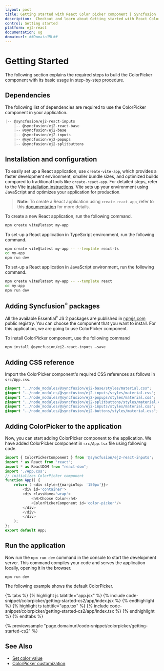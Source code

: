 ```yaml
---
layout: post
title: Getting started with React Color picker component | Syncfusion
description:  Checkout and learn about Getting started with React Color picker component of Syncfusion Essential JS 2 and more details.
control: Getting started 
platform: ej2-react
documentation: ug
domainurl: ##DomainURL##
---
```


# Getting Started

The following section explains the required steps to build the ColorPicker component with its basic usage in step-by-step procedure.

## Dependencies

The following list of dependencies are required to use the ColorPicker component in your application.

```javascript
|-- @syncfusion/ej2-react-inputs
    |-- @syncfusion/ej2-react-base
    |-- @syncfusion/ej2-base
    |-- @syncfusion/ej2-inputs
    |-- @syncfusion/ej2-popups
    |-- @syncfusion/ej2-splitbuttons
```

## Installation and configuration

To easily set up a React application, use `create-vite-app`, which provides a faster development environment, smaller bundle sizes, and optimized builds compared to traditional tools like `create-react-app`. For detailed steps, refer to the Vite [installation instructions](https://vitejs.dev/guide/). Vite sets up your environment using JavaScript and optimizes your application for production.

> **Note:**  To create a React application using `create-react-app`, refer to this [documentation](https://ej2.syncfusion.com/react/documentation/getting-started/create-app) for more details.

To create a new React application, run the following command.

```bash
npm create vite@latest my-app
```
To set-up a React application in TypeScript environment, run the following command.

```bash
npm create vite@latest my-app -- --template react-ts
cd my-app
npm run dev
```
To set-up a React application in JavaScript environment, run the following command.

```bash
npm create vite@latest my-app -- --template react
cd my-app
npm run dev
```


## Adding Syncfusion<sup style="font-size:70%">&reg;</sup> packages

All the available Essential<sup style="font-size:70%">&reg;</sup> JS 2 packages are published in [npmjs.com](https://www.npmjs.com/~syncfusionorg) public registry.
You can choose the component that you want to install. For this application, we are going to use ColorPicker component.

To install ColorPicker component, use the following command

```bash
npm install @syncfusion/ej2-react-inputs –save
```


## Adding CSS reference

Import the ColorPicker component's required CSS references as follows in `src/App.css`.

```css
@import "../node_modules/@syncfusion/ej2-base/styles/material.css";
@import "../node_modules/@syncfusion/ej2-inputs/styles/material.css";
@import "../node_modules/@syncfusion/ej2-popups/styles/material.css";
@import "../node_modules/@syncfusion/ej2-splitbuttons/styles/material.css";
@import "../node_modules/@syncfusion/ej2-inputs/styles/material.css";
@import "../node_modules/@syncfusion/ej2-buttons/styles/material.css";
```

## Adding ColorPicker to the application

Now, you can start adding ColorPicker component to the application. We have added ColorPicker component in `src/App.tsx` file using following code.

```ts
import { ColorPickerComponent } from '@syncfusion/ej2-react-inputs';
import * as React from "react";
import * as ReactDOM from "react-dom";
import './App.css';
// initializes ColorPicker component
function App() {
    return ( <div style={{marginTop: '150px'}}>
        <div id='container'>
        <div className='wrap'>
            <h4>Choose Color</h4>
            <ColorPickerComponent id='color-picker'/>
        </div>
        </div>
        </div>
    );
};
export default App;
```

## Run the application

Now run the `npm run dev` command in the console to start the development server. This command compiles your code and serves the application locally, opening it in the browser.

```
npm run dev
```

The following example shows the default ColorPicker.

{% tabs %}
{% highlight js tabtitle="app.jsx" %}
{% include code-snippet/colorpicker/getting-started-cs2/app/index.jsx %}
{% endhighlight %}
{% highlight ts tabtitle="app.tsx" %}
{% include code-snippet/colorpicker/getting-started-cs2/app/index.tsx %}
{% endhighlight %}
{% endtabs %}

 {% previewsample "page.domainurl/code-snippet/colorpicker/getting-started-cs2" %}

## See Also

* [Set color value](./mode-and-value#color-value)
* [ColorPicker customization](./how-to/customize-colorpicker)